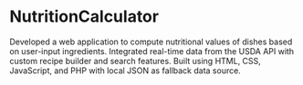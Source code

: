 # NutritionCalculator
Developed a web application to compute nutritional values of dishes based on user-input ingredients. Integrated real-time data from the USDA API with custom recipe builder and search features. Built using HTML, CSS, JavaScript, and PHP with local JSON as fallback data source.
